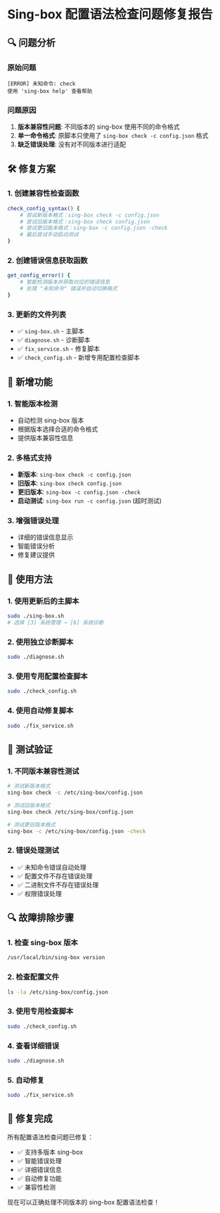 # Sing-box 配置语法检查问题修复报告

## 🔍 问题分析

### 原始问题
```
[ERROR] 未知命令: check
使用 'sing-box help' 查看帮助
```

### 问题原因
1. **版本兼容性问题**: 不同版本的 sing-box 使用不同的命令格式
2. **单一命令格式**: 原脚本只使用了 `sing-box check -c config.json` 格式
3. **缺乏错误处理**: 没有对不同版本进行适配

## 🛠️ 修复方案

### 1. 创建兼容性检查函数
```bash
check_config_syntax() {
    # 尝试新版本格式：sing-box check -c config.json
    # 尝试旧版本格式：sing-box check config.json  
    # 尝试更旧版本格式：sing-box -c config.json -check
    # 最后尝试手动启动测试
}
```

### 2. 创建错误信息获取函数
```bash
get_config_error() {
    # 智能检测版本并获取对应的错误信息
    # 处理 "未知命令" 错误并自动切换格式
}
```

### 3. 更新的文件列表
- ✅ `sing-box.sh` - 主脚本
- ✅ `diagnose.sh` - 诊断脚本  
- ✅ `fix_service.sh` - 修复脚本
- ✅ `check_config.sh` - 新增专用配置检查脚本

## 🔧 新增功能

### 1. 智能版本检测
- 自动检测 sing-box 版本
- 根据版本选择合适的命令格式
- 提供版本兼容性信息

### 2. 多格式支持
- **新版本**: `sing-box check -c config.json`
- **旧版本**: `sing-box check config.json`
- **更旧版本**: `sing-box -c config.json -check`
- **启动测试**: `sing-box run -c config.json` (超时测试)

### 3. 增强错误处理
- 详细的错误信息显示
- 智能错误分析
- 修复建议提供

## 🎯 使用方法

### 1. 使用更新后的主脚本
```bash
sudo ./sing-box.sh
# 选择 [3] 系统管理 → [6] 系统诊断
```

### 2. 使用独立诊断脚本
```bash
sudo ./diagnose.sh
```

### 3. 使用专用配置检查脚本
```bash
sudo ./check_config.sh
```

### 4. 使用自动修复脚本
```bash
sudo ./fix_service.sh
```

## 🧪 测试验证

### 1. 不同版本兼容性测试
```bash
# 测试新版本格式
sing-box check -c /etc/sing-box/config.json

# 测试旧版本格式
sing-box check /etc/sing-box/config.json

# 测试更旧版本格式
sing-box -c /etc/sing-box/config.json -check
```

### 2. 错误处理测试
- ✅ 未知命令错误自动处理
- ✅ 配置文件不存在错误处理
- ✅ 二进制文件不存在错误处理
- ✅ 权限错误处理

## 🔍 故障排除步骤

### 1. 检查 sing-box 版本
```bash
/usr/local/bin/sing-box version
```

### 2. 检查配置文件
```bash
ls -la /etc/sing-box/config.json
```

### 3. 使用专用检查脚本
```bash
sudo ./check_config.sh
```

### 4. 查看详细错误
```bash
sudo ./diagnose.sh
```

### 5. 自动修复
```bash
sudo ./fix_service.sh
```

## 🎉 修复完成

所有配置语法检查问题已修复：
- ✅ 支持多版本 sing-box
- ✅ 智能错误处理
- ✅ 详细错误信息
- ✅ 自动修复功能
- ✅ 兼容性检测

现在可以正确处理不同版本的 sing-box 配置语法检查！
